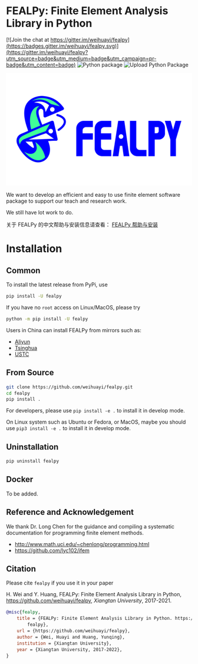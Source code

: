 # FEALPy: Finite Element Analysis Library in Python

[![Join the chat at https://gitter.im/weihuayi/fealpy](https://badges.gitter.im/weihuayi/fealpy.svg)](https://gitter.im/weihuayi/fealpy?utm_source=badge&utm_medium=badge&utm_campaign=pr-badge&utm_content=badge)
![Python package](https://github.com/weihuayi/fealpy/workflows/Python%20package/badge.svg)
![Upload Python Package](https://github.com/weihuayi/fealpy/workflows/Upload%20Python%20Package/badge.svg)

![](./FEALPY.png)

We want to develop an efficient and easy to use finite element software
package to support our teach and research work. 

We still have lot work to do. 

关于 FEALPy 的中文帮助与安装信息请查看：
[FEALPy 帮助与安装](https://www.weihuayi.cn/fealpy/docs/zh/start/fealpy-install)

# Installation

## Common

To install the latest release from PyPi, use
```bash
pip install -U fealpy
``` 

If you have no `root` access on Linux/MacOS, please try 
```bash
python -m pip install -U fealpy
```

Users in China can install FEALPy from mirrors such as:
- [Aliyun](https://developer.aliyun.com/mirror/pypi)
- [Tsinghua](https://mirrors.tuna.tsinghua.edu.cn/help/pypi/)
- [USTC](https://lug.ustc.edu.cn/wiki/mirrors/help/pypi)

## From Source

```bash
git clone https://github.com/weihuayi/fealpy.git
cd fealpy
pip install .
```

For developers, please use `pip install -e .` to install it in develop mode.

On Linux system such as Ubuntu or Fedora, or MacOS, maybe you should use `pip3 install -e .` to install it in
develop mode.

## Uninstallation

```bash
pip uninstall fealpy
```

## Docker

To be added.

## Reference and Acknowledgement

We thank Dr. Long Chen for the guidance and compiling a systematic documentation for programming finite element methods.
* http://www.math.uci.edu/~chenlong/programming.html
* https://github.com/lyc102/ifem


## Citation

Please cite `fealpy` if you use it in your paper

H. Wei and Y. Huang, FEALPy: Finite Element Analysis Library in Python, https://github.com/weihuayi/fealpy, *Xiangtan University*, 2017-2021.

```bibtex
@misc{fealpy,
	title = {FEALPy: Finite Element Analysis Library in Python. https://github.com/weihuayi/
        fealpy},
	url = {https://github.com/weihuayi/fealpy},
	author = {Wei, Huayi and Huang, Yunqing},
    institution = {Xiangtan University},
	year = {Xiangtan University, 2017-2022},
}
```

